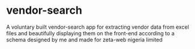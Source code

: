 # vendor-search
A voluntary built vendor-search app for extracting vendor data from excel files and beautifully displaying them on the front-end according to a schema designed by me and made for zeta-web nigeria limited
